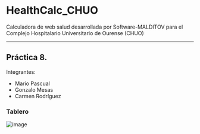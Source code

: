 # HealthCalc_CHUO
Calculadora de web salud desarrollada por Software-MALDITOV para el Complejo Hospitalario Universitario de Ourense (CHUO)

---
## Práctica 8.

Integrantes:
* Mario Pascual  
* Gonzalo Mesas
* Carmen Rodríguez

### Tablero
![image](https://github.com/Software-MALDITOF/HealthCalc_CHUO/assets/81189485/2fe6fb82-8a6a-4c6e-96c9-be1a14d03928)

